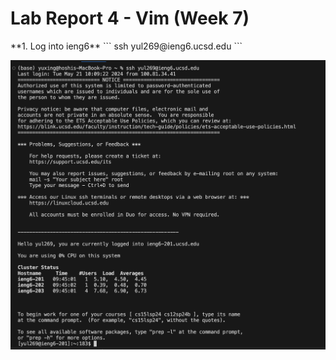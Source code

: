 <h1> Lab Report 4 - Vim (Week 7)</h1>
**1. Log into ieng6**
```
ssh yul269@ieng6.ucsd.edu
```

![plot](https://github.com/yuxing26liu/cse15l-lab-reports/blob/main/lab_report4/Screenshot%202024-05-31%20at%209.49.45%20AM.png)

